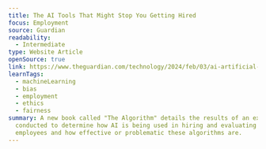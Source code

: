 ```yaml
---
title: The AI Tools That Might Stop You Getting Hired
focus: Employment
source: Guardian
readability:
  - Intermediate
type: Website Article
openSource: true
link: https://www.theguardian.com/technology/2024/feb/03/ai-artificial-intelligence-tools-hiring-jobs
learnTags:
  - machineLearning
  - bias
  - employment
  - ethics
  - fairness
summary: A new book called "The Algorithm" details the results of an experiment
  conducted to determine how AI is being used in hiring and evaluating current
  employees and how effective or problematic these algorithms are.
---
```

